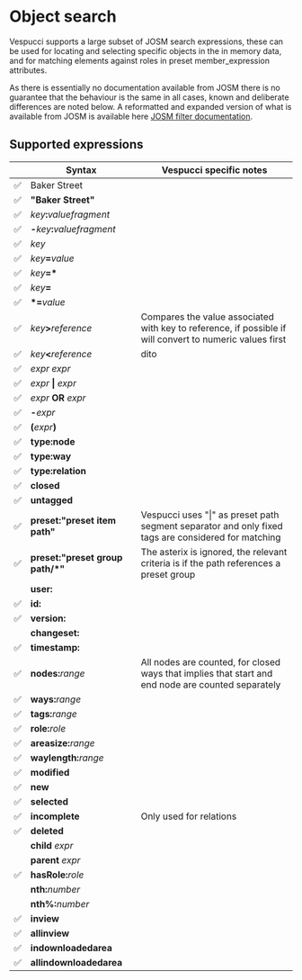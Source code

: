 # Object search

Vespucci supports a large subset of JOSM search expressions, these can be used for locating and selecting specific objects in the in memory data, and for matching elements against roles in preset member_expression attributes.

As there is essentially no documentation available from JOSM there is no guarantee that the behaviour is the same in all cases, known and deliberate differences are noted below. A reformatted and expanded version of what is available from JOSM is available here [JOSM filter documentation](https://github.com/simonpoole/JosmFilterDoc/blob/master/filter.md).


## Supported expressions

|    |Syntax                            | Vespucci specific notes |
|--- |--- |---|
|✅| Baker Street                         | | 
|✅| __"Baker Street"__                   | |
|✅| _key_**:**_valuefragment_            | |
|✅| **-**_key_**:**_valuefragment_       | |
|✅| _key_                                | |
|✅| _key_**=**_value_                    | |
|✅| *key*__=*__                          | |
|✅| _key_**=**                           | |
|✅| __*=__*value*                        | |
|✅| _key_**>**_reference_                | Compares the value associated with key to reference, if possible if will convert to numeric values first |
|✅| _key_**<**_reference_                | dito |
|✅|_expr_ _expr_                        | |
|✅|_expr_ __&#124;__ _expr_             | |   
|✅|_expr_ __OR__ _expr_                 | |  
|✅|__-__*expr*                          | | 
|✅|__(__*expr*__)__                     | | 
|✅|__type:node__                        | | 
|✅|__type:way__                         | | 
|✅|__type:relation__                    | | 
|✅|__closed__                           | | 
|✅|__untagged__                         | |
|✅|__preset:"__preset item path__"__    | Vespucci uses "&#124;" as preset path segment separator and only fixed tags are considered for matching |
|✅|__preset:"__preset group path/\*__"__ | The asterix is ignored, the relevant criteria is if the path references a preset group | 
| | __user:__                          | |
|✅|__id:__                              | | 
|✅|__version:__                         | |
| |__changeset:__                      | |
|✅|__timestamp:__                       |  |
|✅|__nodes:__*range*                    | All nodes are counted, for closed ways that implies that start and end node are counted separately | 
|✅|__ways:__*range*                     | |
|✅|__tags:__*range*                     | | 
|✅|__role:__*role*                      | |
|✅|__areasize:__*range*                 | | 
|✅|__waylength:__*range*                | | 
|✅|__modified__                         | | 
|✅|__new__                              | | 
✅|__selected__                         | |
✅|__incomplete__                       | Only used for relations  |
|✅|__deleted__                          | | 
||__child__ _expr_                     | | 
||__parent__ _expr_                    | | 
|✅|__hasRole:__*role*                   | | 
||__nth:__*number*                     | | 
||__nth%:__*number*                    | |
|✅|__inview__                           | | 
|✅|__allinview__                        | | 
|✅|__indownloadedarea__                 | | 
|✅|__allindownloadedarea__              | | 
